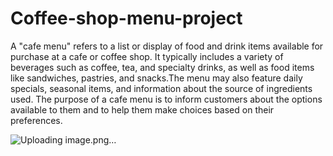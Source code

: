 # Coffee-shop-menu-project
A "cafe menu" refers to a list or display of food and drink items available for purchase at a cafe or coffee shop. It typically includes a variety of beverages such as coffee, tea, and specialty drinks, as well as food items like sandwiches, pastries, and snacks.The menu may also feature daily specials, seasonal items, and information about the source of ingredients used. The purpose of a cafe menu is to inform customers about the options available to them and to help them make choices based on their preferences.

![Uploading image.png…]()


